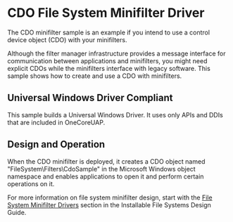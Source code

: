 <!---
    name: CDO File System Minifilter Driver
    platform: WDM
    language: cpp
    category: FileSystem
    description: An example of using a control device object (CDO) with a minifilter.
    samplefwlink: https://go.microsoft.com/fwlink/p/?LinkId=617646
--->


CDO File System Minifilter Driver
=================================

The CDO minifilter sample is an example if you intend to use a control device object (CDO) with your minifilters.

Although the filter manager infrastructure provides a message interface for communication between applications and minifilters, you might need explicit CDOs while the minifilters interface with legacy software. This sample shows how to create and use a CDO with minifilters.

## Universal Windows Driver Compliant
This sample builds a Universal Windows Driver. It uses only APIs and DDIs that are included in OneCoreUAP.

Design and Operation
--------------------

When the CDO minifilter is deployed, it creates a CDO object named "FileSystem\\Filters\\CdoSample" in the Microsoft Windows object namespace and enables applications to open it and perform certain operations on it.

For more information on file system minifilter design, start with the [File System Minifilter Drivers](https://msdn.microsoft.com/en-us/library/windows/hardware/ff540402) section in the Installable File Systems Design Guide.
